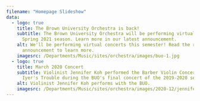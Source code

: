```yaml
---
filename: "Homepage Slideshow"
data:
  - logo: true
    title: The Brown University Orchestra is back!
    subtitle: The Brown University Orchestra will be performing virtually during the
      Spring 2021 season. Learn more in our latest announcement.
    alt: We'll be performing virtual concerts this semester! Read the recent
      announcement to learn more.
    imagesrc: /Departments/Music/sites/orchestra/images/buo-1.jpg
  - logo: true
    title: March 2020 Concert
    subtitle: Violinist Jennifer Koh performed the Barber Violin Concerto and Vijay
      Iyer's Trouble during the BUO's final concert of the 2019-2020 season.
    alt: Violinist Jennifer Koh performs with the BUO.
    imagesrc: /Departments/Music/sites/orchestra/images/2020-12/jennifer-koh.jpg
---
```

